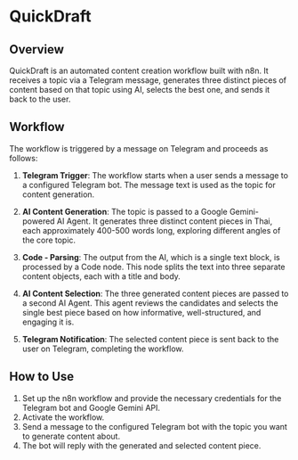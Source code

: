 # QuickDraft

## Overview

QuickDraft is an automated content creation workflow built with n8n. It receives a topic via a Telegram message, generates three distinct pieces of content based on that topic using AI, selects the best one, and sends it back to the user.

## Workflow

The workflow is triggered by a message on Telegram and proceeds as follows:

1.  **Telegram Trigger**: The workflow starts when a user sends a message to a configured Telegram bot. The message text is used as the topic for content generation.

2.  **AI Content Generation**: The topic is passed to a Google Gemini-powered AI Agent. It generates three distinct content pieces in Thai, each approximately 400-500 words long, exploring different angles of the core topic.

3.  **Code - Parsing**: The output from the AI, which is a single text block, is processed by a Code node. This node splits the text into three separate content objects, each with a title and body.

4.  **AI Content Selection**: The three generated content pieces are passed to a second AI Agent. This agent reviews the candidates and selects the single best piece based on how informative, well-structured, and engaging it is.

5.  **Telegram Notification**: The selected content piece is sent back to the user on Telegram, completing the workflow.

## How to Use

1.  Set up the n8n workflow and provide the necessary credentials for the Telegram bot and Google Gemini API.
2.  Activate the workflow.
3.  Send a message to the configured Telegram bot with the topic you want to generate content about.
4.  The bot will reply with the generated and selected content piece.
